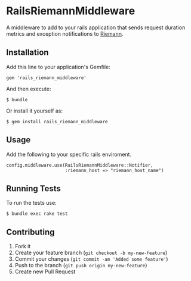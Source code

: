 # RailsRiemannMiddleware

A middleware to add to your rails application that sends request
duration metrics and exception notifications to
[Riemann](http://riemann.io/).

## Installation

Add this line to your application's Gemfile:

    gem 'rails_riemann_middleware'

And then execute:

    $ bundle

Or install it yourself as:

    $ gem install rails_riemann_middleware

## Usage

Add the following to your specific rails enviroment.

    config.middleware.use(RailsRiemannMiddleware::Notifier, 
                          :riemann_host => "riemann_host_name")

## Running Tests

To run the tests use:

    $ bundle exec rake test

## Contributing

1. Fork it
2. Create your feature branch (`git checkout -b my-new-feature`)
3. Commit your changes (`git commit -am 'Added some feature'`)
4. Push to the branch (`git push origin my-new-feature`)
5. Create new Pull Request
